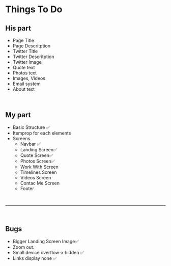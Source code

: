# Things To Do

## His part

- Page Title
- Page Descritption
- Twitter Title
- Twitter Descritption
- Twitter Image
- Quote text
- Photos text
- Images, Videos
- Email system
- About text

<br />

## My part

- Basic Structure ✅
- Itemprop for each elements
- Screens
  - Navbar ✅
  - Landing Screen✅
  - Quote Screen✅
  - Photos Screen✅
  - Work With Screen
  - Timelines Screen
  - Videos Screen
  - Contac Me Screen
  - Footer

<br />

---

<br />

## Bugs

- Bigger Landing Screen Image✅
- Zoom out.
- Small device overflow-x hidden ✅
- Links display none ✅
